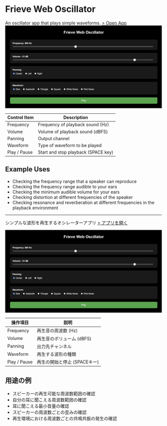 # Frieve Web Oscillator

An oscillator app that plays simple waveforms.  [> Open App](https://frieve-a.github.io/sound_toolbox/oscillator/oscillator.html)
![Screenshot](oscillator.png)

| Control Item | Description                         |
|--------------|-------------------------------------|
| Frequency    | Frequency of playback sound (Hz)    |
| Volume       | Volume of playback sound (dBFS)     |
| Panning      | Output channel                      |
| Waveform     | Type of waveform to be played       |
| Play / Pause | Start and stop playback (SPACE key) |

## Example Uses

- Checking the frequency range that a speaker can reproduce
- Checking the frequency range audible to your ears
- Checking the minimum audible volume for your ears
- Checking distortion at different frequencies of the speaker
- Checking resonance and reverberation at different frequencies in the playback environment

---

シンプルな波形を再生するオシレーターアプリ [> アプリを開く](https://frieve-a.github.io/sound_toolbox/oscillator/oscillator.html)

![Screenshot](oscillator.png)

| 操作項目     | 説明                        |
|--------------|-----------------------------|
| Frequency    | 再生音の周波数 (Hz)         |
| Volume       | 再生音のボリューム (dBFS)   |
| Panning      | 出力先チャンネル            |
| Waveform     | 再生する波形の種類          |
| Play / Pause | 再生の開始と停止 (SPACEキー)|

## 用途の例

- スピーカーの再生可能な周波数範囲の確認
- 自分の耳に聞こえる周波数範囲の確認
- 耳に聞こえる最小音量の確認
- スピーカーの周波数ごとの歪みの確認
- 再生環境における周波数ごとの共鳴共振の発生の確認
